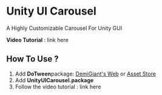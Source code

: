 # Unity UI Carousel

A Highly Customizable Carousel For Unity GUI

**Video Tutorial** : link here

## How To Use ?
1. Add **DoTween**package: [DemiGiant's Web](http://dotween.demigiant.com/download.php) or [Asset Store](https://assetstore.unity.com/packages/tools/animation/dotween-hotween-v2-27676?srsltid=AfmBOoq3mdIkI0NMI3vBI_K8C2YOXC6K26eBc7xDRYcsqyZMMKPL6390)
2. Add **UnityUICarousel.package**
3. Follow the video tutorial : link here
